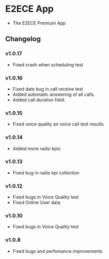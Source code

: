 # E2ECE App
* The E2ECE Premium App

## Changelog

### v1.0.17
* Fixed crash when scheduling test

### v1.0.16
* Fixed date bug in call receive test
* Added automatic answering of all calls
* Added call duration field.

### v1.0.15
* Fixed voice quality an voice call test results

### v1.0.14
* Added more radio kpis

### v1.0.13
* Fixed bug in radio kpi collection

### v1.0.12
* Fixed bugs in Voice Quality test
* Fixed Online User data

### v1.0.10
* Fixed bugs in Voice Quality test

### v1.0.8
* Fixed bugs and perfomance improvements